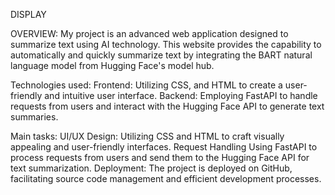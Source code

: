 DISPLAY



OVERVIEW: 
My project is an advanced web application designed to summarize text using AI technology. 
This website provides the capability to automatically and quickly summarize text by integrating the BART natural language model from Hugging Face's model hub.

Technologies used:
Frontend: Utilizing CSS, and HTML to create a user-friendly and intuitive user interface. 
Backend: Employing FastAPI to handle requests from users and interact with the Hugging Face API to generate text summaries.

Main tasks:
UI/UX Design: Utilizing CSS and HTML to craft visually appealing and user-friendly interfaces. Request Handling
Using FastAPI to process requests from users and send them to the Hugging Face API for text summarization.
Deployment: The project is deployed on GitHub, facilitating source code management and efficient development processes.
